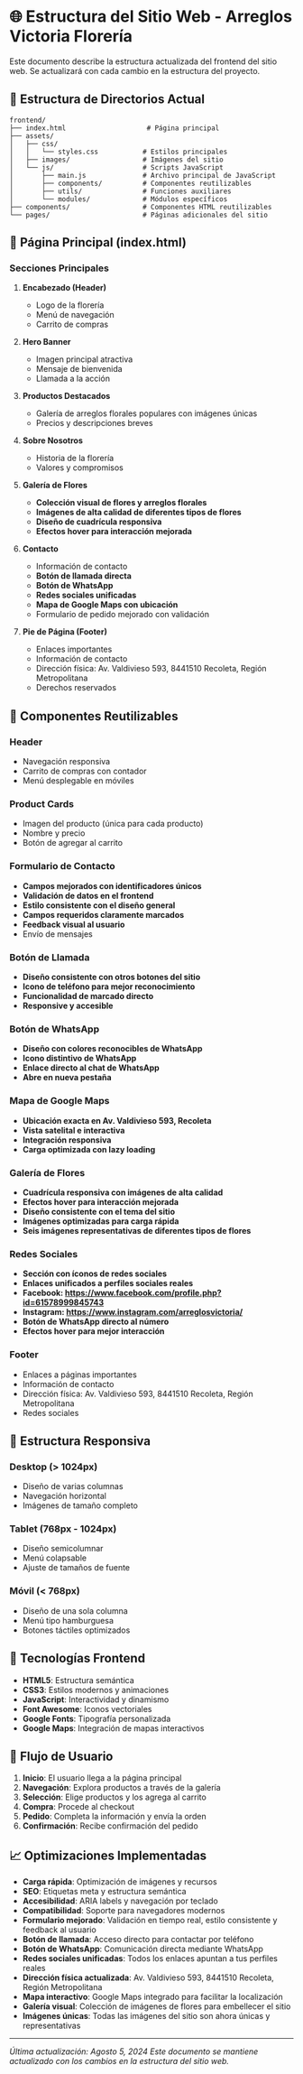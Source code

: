 # 🌐 Estructura del Sitio Web - Arreglos Victoria Florería

Este documento describe la estructura actualizada del frontend del sitio web. Se actualizará con cada cambio en la estructura del proyecto.

## 📁 Estructura de Directorios Actual

```
frontend/
├── index.html                    # Página principal
├── assets/
│   ├── css/
│   │   └── styles.css           # Estilos principales
│   ├── images/                  # Imágenes del sitio
│   └── js/                      # Scripts JavaScript
│       ├── main.js              # Archivo principal de JavaScript
│       ├── components/          # Componentes reutilizables
│       ├── utils/               # Funciones auxiliares
│       └── modules/             # Módulos específicos
├── components/                  # Componentes HTML reutilizables
└── pages/                       # Páginas adicionales del sitio
```

## 📄 Página Principal (index.html)

### Secciones Principales
1. **Encabezado (Header)**
   - Logo de la florería
   - Menú de navegación
   - Carrito de compras

2. **Hero Banner**
   - Imagen principal atractiva
   - Mensaje de bienvenida
   - Llamada a la acción

3. **Productos Destacados**
   - Galería de arreglos florales populares con imágenes únicas
   - Precios y descripciones breves

4. **Sobre Nosotros**
   - Historia de la florería
   - Valores y compromisos

5. **Galería de Flores**
   - **Colección visual de flores y arreglos florales**
   - **Imágenes de alta calidad de diferentes tipos de flores**
   - **Diseño de cuadrícula responsiva**
   - **Efectos hover para interacción mejorada**

6. **Contacto**
   - Información de contacto
   - **Botón de llamada directa**
   - **Botón de WhatsApp**
   - **Redes sociales unificadas**
   - **Mapa de Google Maps con ubicación**
   - Formulario de pedido mejorado con validación

7. **Pie de Página (Footer)**
   - Enlaces importantes
   - Información de contacto
   - Dirección física: Av. Valdivieso 593, 8441510 Recoleta, Región Metropolitana
   - Derechos reservados

## 🎨 Componentes Reutilizables

### Header
- Navegación responsiva
- Carrito de compras con contador
- Menú desplegable en móviles

### Product Cards
- Imagen del producto (única para cada producto)
- Nombre y precio
- Botón de agregar al carrito

### Formulario de Contacto
- **Campos mejorados con identificadores únicos**
- **Validación de datos en el frontend**
- **Estilo consistente con el diseño general**
- **Campos requeridos claramente marcados**
- **Feedback visual al usuario**
- Envío de mensajes

### Botón de Llamada
- **Diseño consistente con otros botones del sitio**
- **Icono de teléfono para mejor reconocimiento**
- **Funcionalidad de marcado directo**
- **Responsive y accesible**

### Botón de WhatsApp
- **Diseño con colores reconocibles de WhatsApp**
- **Icono distintivo de WhatsApp**
- **Enlace directo al chat de WhatsApp**
- **Abre en nueva pestaña**

### Mapa de Google Maps
- **Ubicación exacta en Av. Valdivieso 593, Recoleta**
- **Vista satelital e interactiva**
- **Integración responsiva**
- **Carga optimizada con lazy loading**

### Galería de Flores
- **Cuadrícula responsiva con imágenes de alta calidad**
- **Efectos hover para interacción mejorada**
- **Diseño consistente con el tema del sitio**
- **Imágenes optimizadas para carga rápida**
- **Seis imágenes representativas de diferentes tipos de flores**

### Redes Sociales
- **Sección con íconos de redes sociales**
- **Enlaces unificados a perfiles sociales reales**
- **Facebook: https://www.facebook.com/profile.php?id=61578999845743**
- **Instagram: https://www.instagram.com/arreglosvictoria/**
- **Botón de WhatsApp directo al número**
- **Efectos hover para mejor interacción**

### Footer
- Enlaces a páginas importantes
- Información de contacto
- Dirección física: Av. Valdivieso 593, 8441510 Recoleta, Región Metropolitana
- Redes sociales

## 📱 Estructura Responsiva

### Desktop (> 1024px)
- Diseño de varias columnas
- Navegación horizontal
- Imágenes de tamaño completo

### Tablet (768px - 1024px)
- Diseño semicolumnar
- Menú colapsable
- Ajuste de tamaños de fuente

### Móvil (< 768px)
- Diseño de una sola columna
- Menú tipo hamburguesa
- Botones táctiles optimizados

## 🎯 Tecnologías Frontend

- **HTML5**: Estructura semántica
- **CSS3**: Estilos modernos y animaciones
- **JavaScript**: Interactividad y dinamismo
- **Font Awesome**: Iconos vectoriales
- **Google Fonts**: Tipografía personalizada
- **Google Maps**: Integración de mapas interactivos

## 🔄 Flujo de Usuario

1. **Inicio**: El usuario llega a la página principal
2. **Navegación**: Explora productos a través de la galería
3. **Selección**: Elige productos y los agrega al carrito
4. **Compra**: Procede al checkout
5. **Pedido**: Completa la información y envía la orden
6. **Confirmación**: Recibe confirmación del pedido

## 📈 Optimizaciones Implementadas

- **Carga rápida**: Optimización de imágenes y recursos
- **SEO**: Etiquetas meta y estructura semántica
- **Accesibilidad**: ARIA labels y navegación por teclado
- **Compatibilidad**: Soporte para navegadores modernos
- **Formulario mejorado**: Validación en tiempo real, estilo consistente y feedback al usuario
- **Botón de llamada**: Acceso directo para contactar por teléfono
- **Botón de WhatsApp**: Comunicación directa mediante WhatsApp
- **Redes sociales unificadas**: Todos los enlaces apuntan a tus perfiles reales
- **Dirección física actualizada**: Av. Valdivieso 593, 8441510 Recoleta, Región Metropolitana
- **Mapa interactivo**: Google Maps integrado para facilitar la localización
- **Galería visual**: Colección de imágenes de flores para embellecer el sitio
- **Imágenes únicas**: Todas las imágenes del sitio son ahora únicas y representativas

---

*Última actualización: Agosto 5, 2024*
*Este documento se mantiene actualizado con los cambios en la estructura del sitio web.*